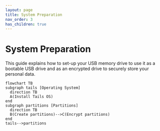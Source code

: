 ```yaml
---
layout: page
title: System Preparation
nav_order: 3
has_children: true
---
```


# System Preparation

This guide explains how to set-up your USB memory drive to use it as a bootable USB drive and as an encrypted drive to securely store your personal data.


```mermaid
flowchart TB
subgraph tails [Operating System]
  direction TB
  A(Install Tails OS)
end
subgraph partitions [Partitions]
  direction TB
  B(Create partitions)-->C(Encrypt partitions)
end
tails-->partitions
```


